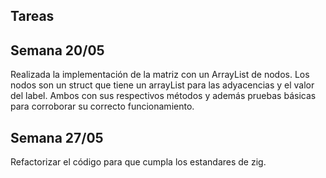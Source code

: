 ## Tareas

## Semana 20/05
Realizada la implementación de la matriz con un ArrayList de nodos. Los nodos son un struct que tiene un arrayList para las adyacencias y el valor del label. Ambos con sus respectivos métodos y además pruebas básicas para corroborar su correcto funcionamiento. 

## Semana 27/05
Refactorizar el código para que cumpla los estandares de zig.
